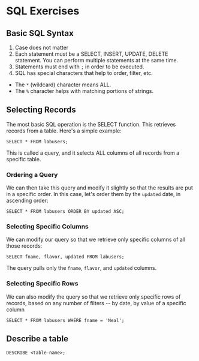 # SQL Exercises

## Basic SQL Syntax

1. Case does not matter
2. Each statement must be a SELECT, INSERT, UPDATE, DELETE statement. You can perform multiple statements at the same time.
3. Statements must end with `;` in order to be executed.
4. SQL has special characters that help to order, filter, etc.
  * The `*` (wildcard) character means ALL.
  * The `%` character helps with matching portions of strings.


## Selecting Records

The most basic SQL operation is the SELECT function. This retrieves records from a table. Here's a simple example:

    SELECT * FROM labusers;

This is called a query, and it selects ALL columns of all records from a specific table.

### Ordering a Query

We can then take this query and modify it slightly so that the results are put in a specific order.
In this case, let's order them by the `updated` date, in ascending order:

    SELECT * FROM labusers ORDER BY updated ASC;

### Selecting Specific Columns

We can modify our query so that we retrieve only specific columns of all those records:

    SELECT fname, flavor, updated FROM labusers;

The query pulls only the `fname`, `flavor`, and `updated` columns.

### Selecting Specific Rows

We can also modify the query so that we retrieve only specific rows of records, based on any
number of filters -- by date, by value of a specific column

    SELECT * FROM labusers WHERE fname = 'Neal';

## Describe a table

    DESCRIBE <table-name>;
